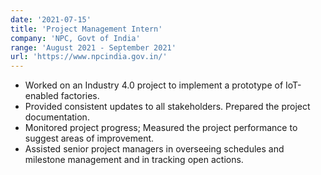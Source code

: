 ```yaml
---
date: '2021-07-15'
title: 'Project Management Intern'
company: 'NPC, Govt of India'
range: 'August 2021 - September 2021'
url: 'https://www.npcindia.gov.in/'
---
```


- Worked on an Industry 4.0 project to implement a prototype of IoT-enabled factories.
- Provided consistent updates to all stakeholders. Prepared the project documentation.
- Monitored project progress; Measured the project performance to suggest areas of improvement.
- Assisted senior project managers in overseeing schedules and milestone management and in tracking open actions.

